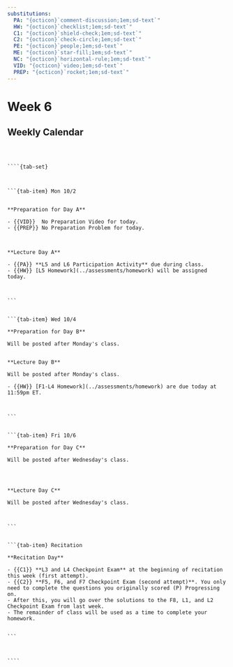 ```yaml
---
substitutions:
  PA: "{octicon}`comment-discussion;1em;sd-text`"
  HW: "{octicon}`checklist;1em;sd-text`"
  C1: "{octicon}`shield-check;1em;sd-text`"
  C2: "{octicon}`check-circle;1em;sd-text`"
  PE: "{octicon}`people;1em;sd-text`"
  ME: "{octicon}`star-fill;1em;sd-text`"
  NC: "{octicon}`horizontal-rule;1em;sd-text`"
  VID: "{octicon}`video;1em;sd-text`"
  PREP: "{octicon}`rocket;1em;sd-text`"
---
```


Week 6
============================

## Weekly Calendar


`````{card}



````{tab-set}



```{tab-item} Mon 10/2


**Preparation for Day A**

- {{VID}}  No Preparation Video for today.  
- {{PREP}} No Preparation Problem for today.



**Lecture Day A**

- {{PA}} **L5 and L6 Participation Activity** due during class.
- {{HW}} [L5 Homework](../assessments/homework) will be assigned today.



```


```{tab-item} Wed 10/4

**Preparation for Day B**

Will be posted after Monday's class.


**Lecture Day B**

Will be posted after Monday's class.

- {{HW}} [F1-L4 Homework](../assessments/homework) are due today at 11:59pm ET.



```


```{tab-item} Fri 10/6

**Preparation for Day C**

Will be posted after Wednesday's class.




**Lecture Day C**

Will be posted after Wednesday's class.



```


```{tab-item} Recitation

**Recitation Day** 

- {{C1}} **L3 and L4 Checkpoint Exam** at the beginning of recitation this week (first attempt).
- {{C2}} **F5, F6, and F7 Checkpoint Exam (second attempt)**. You only need to complete the questions you originally scored (P) Progressing on.
- After this, you will go over the solutions to the F8, L1, and L2 Checkpoint Exam from last week.
- The remainder of class will be used as a time to complete your homework.


```



````

`````









